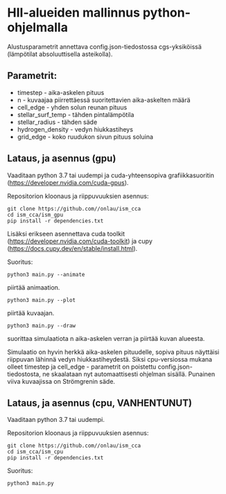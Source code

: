 # HII-alueiden mallinnus python-ohjelmalla
Alustusparametrit annettava config.json-tiedostossa cgs-yksiköissä (lämpötilat absoluuttisella asteikolla).

## **Parametrit:**
- timestep - aika-askelen pituus
- n - kuvaajaa piirrettäessä suoritettavien aika-askelten määrä
- cell_edge - yhden solun reunan pituus
- stellar_surf_temp - tähden pintalämpötila
- stellar_radius - tähden säde
- hydrogen_density - vedyn hiukkastiheys
- grid_edge - koko ruudukon sivun pituus soluina

## **Lataus, ja asennus (gpu)**
Vaaditaan python 3.7 tai uudempi ja cuda-yhteensopiva grafiikkasuoritin (https://developer.nvidia.com/cuda-gpus).

Repositorion kloonaus ja riippuvuuksien asennus:
```
git clone https://github.com//onlau/ism_cca
cd ism_cca/ism_gpu
pip install -r dependencies.txt
```
Lisäksi erikseen asennettava cuda toolkit (https://developer.nvidia.com/cuda-toolkit) ja cupy (https://docs.cupy.dev/en/stable/install.html).

Suoritus:
```
python3 main.py --animate
```
piirtää animaation.
```
python3 main.py --plot
```
piirtää kuvaajan.
```
python3 main.py --draw
```
suorittaa simulaatiota n aika-askelen verran ja piirtää kuvan alueesta.

Simulaatio on hyvin herkkä aika-askelen pituudelle, sopiva pituus näyttäisi riippuvan lähinnä vedyn hiukkastiheydestä. Siksi cpu-versiossa mukana olleet timestep ja cell_edge - parametrit on poistettu config.json-tiedostosta, ne skaalataan nyt automaattisesti ohjelman sisällä. Punainen viiva kuvaajissa on Strömgrenin säde.

## **Lataus, ja asennus (cpu, VANHENTUNUT)**
Vaaditaan python 3.7 tai uudempi.

Repositorion kloonaus ja riippuvuuksien asennus:
```
git clone https://github.com//onlau/ism_cca
cd ism_cca/ism_cpu
pip install -r dependencies.txt
```
Suoritus:
```
python3 main.py
```
